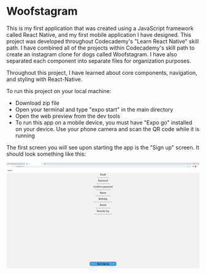# Woofstagram

This is my first application that was created using a JavaScript framework called React Native, and my first mobile application I have designed. This project was developed throughout Codecademy's "Learn React Native" skill path. I have combined all of the projects within Codecademy's skill path to create an instagram clone for dogs called Woofstagram. I have also separated each component into separate files for organization purposes.

Throughout this project, I have learned about core components, navigation, and styling with React-Native.

To run this project on your local machine:

- Download zip file
- Open your terminal and type "expo start" in the main directory
- Open the web preview from the dev tools
- To run this app on a mobile device, you must have "Expo go" installed on your device. Use your phone camera and scan the QR code while it is running

The first screen you will see upon starting the app is the "Sign up" screen. It should look something like this:

![sign up](https://github.com/MasonBoom/Woofstagram/blob/d6eb05615b7a44f0869b5a5a072b3f3883212a02/SignUp%20-%20Google%20Chrome%203_10_2022%2011_07_06%20AM.png)
